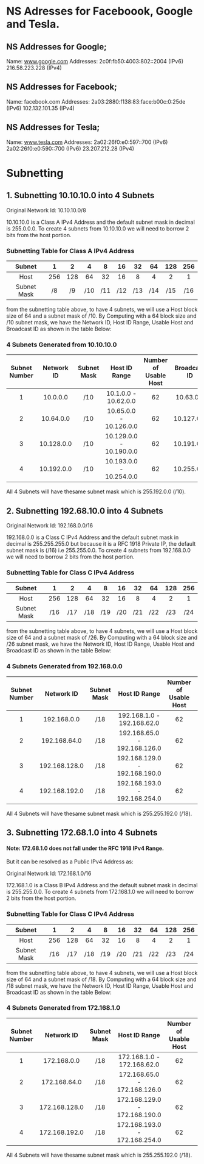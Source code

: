 # NS Adresses for Faceboook, Google and Tesla.

## NS Addresses for Google;

Name: www.google.com
Addresses: 2c0f:fb50:4003:802::2004 (IPv6)
216.58.223.228 (IPv4)

## NS Addresses for Facebook;

Name: facebook.com
Addresses: 2a03:2880:f138:83:face:b00c:0:25de (IPv6)
102.132.101.35 (IPv4)

## NS Addresses for Tesla;

Name: www.tesla.com
Addresses: 2a02:26f0:e0:597::700 (IPv6)
2a02:26f0:e0:590::700 (IPv6)
23.207.212.28 (IPv4)

# Subnetting

## 1. Subnetting 10.10.10.0 into 4 Subnets

Original Network Id: 10.10.10.0/8

10.10.10.0 is a Class A IPv4 Address and the default subnet mask in decimal is 255.0.0.0.
To create 4 subnets from 10.10.10.0 we will need to borrow 2 bits from the host portion.

### Subnetting Table for Class A IPv4 Address

|   Subnet    |  1  |  2  |  4  |  8  | 16  | 32  | 64  | 128 | 256 |
| :---------: | :-: | :-: | :-: | :-: | :-: | :-: | :-: | :-: | :-: |
|    Host     | 256 | 128 | 64  | 32  | 16  |  8  |  4  |  2  |  1  |
| Subnet Mask | /8  | /9  | /10 | /11 | /12 | /13 | /14 | /15 | /16 |

from the subnetting table above, to have 4 subnets, we will use a Host block size of 64 and a subnet mask of /10.
By Computing with a 64 block size and /10 subnet mask, we have the Network ID, Host ID Range, Usable Host and Broadcast ID
as shown in the table Below:

### 4 Subnets Generated from 10.10.10.0

| Subnet Number | Network ID | Subnet Mask |      Host ID Range      | Number of Usable Host | Broadcast ID |
| :-----------: | :--------: | :---------: | :---------------------: | :-------------------: | :----------: |
|       1       |  10.0.0.0  |     /10     |  10.1.0.0 - 10.62.0.0   |          62           |  10.63.0.0   |
|       2       | 10.64.0.0  |     /10     | 10.65.0.0 - 10.126.0.0  |          62           |  10.127.0.0  |
|       3       | 10.128.0.0 |     /10     | 10.129.0.0 - 10.190.0.0 |          62           |  10.191.0.0  |
|       4       | 10.192.0.0 |     /10     | 10.193.0.0 - 10.254.0.0 |          62           |  10.255.0.0  |

All 4 Subnets will have thesame subnet mask which is 255.192.0.0 (/10).

## 2. Subnetting 192.68.10.0 into 4 Subnets

Original Network Id: 192.168.0.0/16

192.168.0.0 is a Class C IPv4 Address and the default subnet mask in decimal is 255.255.255.0 but because it is a RFC 1918 Private IP,
the default subnet mask is (/16) i.e 255.255.0.0.
To create 4 subnets from 192.168.0.0 we will need to borrow 2 bits from the host portion.

### Subnetting Table for Class C IPv4 Address

|   Subnet    |  1  |  2  |  4  |  8  | 16  | 32  | 64  | 128 | 256 |
| :---------: | :-: | :-: | :-: | :-: | :-: | :-: | :-: | :-: | :-: |
|    Host     | 256 | 128 | 64  | 32  | 16  |  8  |  4  |  2  |  1  |
| Subnet Mask | /16 | /17 | /18 | /19 | /20 | /21 | /22 | /23 | /24 |

from the subnetting table above, to have 4 subnets, we will use a Host block size of 64 and a subnet mask of /26.
By Computing with a 64 block size and /26 subnet mask, we have the Network ID, Host ID Range, Usable Host and Broadcast ID
as shown in the table Below:

### 4 Subnets Generated from 192.168.0.0

| Subnet Number |  Network ID   | Subnet Mask |         Host ID Range         | Number of Usable Host | Broadcast ID  |
| :-----------: | :-----------: | :---------: | :---------------------------: | :-------------------: | :-----------: |
|       1       |  192.168.0.0  |     /18     |  192.168.1.0 - 192.168.62.0   |          62           | 192.168.63.0  |
|       2       | 192.168.64.0  |     /18     | 192.168.65.0 - 192.168.126.0  |          62           | 192.168.127.0 |
|       3       | 192.168.128.0 |     /18     | 192.168.129.0 - 192.168.190.0 |          62           | 192.168.191.0 |
|       4       | 192.168.192.0 |     /18     | 192.168.193.0 - 192.168.254.0 |          62           | 192.168.255.0 |

All 4 Subnets will have thesame subnet mask which is 255.255.192.0 (/18).

## 3. Subnetting 172.68.1.0 into 4 Subnets

#### Note: 172.68.1.0 does not fall under the RFC 1918 IPv4 Range.

But it can be resolved as a Public IPv4 Address as:

Original Network Id: 172.168.1.0/16

172.168.1.0 is a Class B IPv4 Address and the default subnet mask in decimal is 255.255.0.0.
To create 4 subnets from 172.168.1.0 we will need to borrow 2 bits from the host portion.

### Subnetting Table for Class C IPv4 Address

|   Subnet    |  1  |  2  |  4  |  8  | 16  | 32  | 64  | 128 | 256 |
| :---------: | :-: | :-: | :-: | :-: | :-: | :-: | :-: | :-: | :-: |
|    Host     | 256 | 128 | 64  | 32  | 16  |  8  |  4  |  2  |  1  |
| Subnet Mask | /16 | /17 | /18 | /19 | /20 | /21 | /22 | /23 | /24 |

from the subnetting table above, to have 4 subnets, we will use a Host block size of 64 and a subnet mask of /18.
By Computing with a 64 block size and /18 subnet mask, we have the Network ID, Host ID Range, Usable Host and Broadcast ID
as shown in the table Below:

### 4 Subnets Generated from 172.168.1.0

| Subnet Number |  Network ID   | Subnet Mask |         Host ID Range         | Number of Usable Host | Broadcast ID  |
| :-----------: | :-----------: | :---------: | :---------------------------: | :-------------------: | :-----------: |
|       1       |  172.168.0.0  |     /18     |  172.168.1.0 - 172.168.62.0   |          62           | 172.168.63.0  |
|       2       | 172.168.64.0  |     /18     | 172.168.65.0 - 172.168.126.0  |          62           | 172.168.127.0 |
|       3       | 172.168.128.0 |     /18     | 172.168.129.0 - 172.168.190.0 |          62           | 172.168.191.0 |
|       4       | 172.168.192.0 |     /18     | 172.168.193.0 - 172.168.254.0 |          62           | 172.168.255.0 |

All 4 Subnets will have thesame subnet mask which is 255.255.192.0 (/18).
